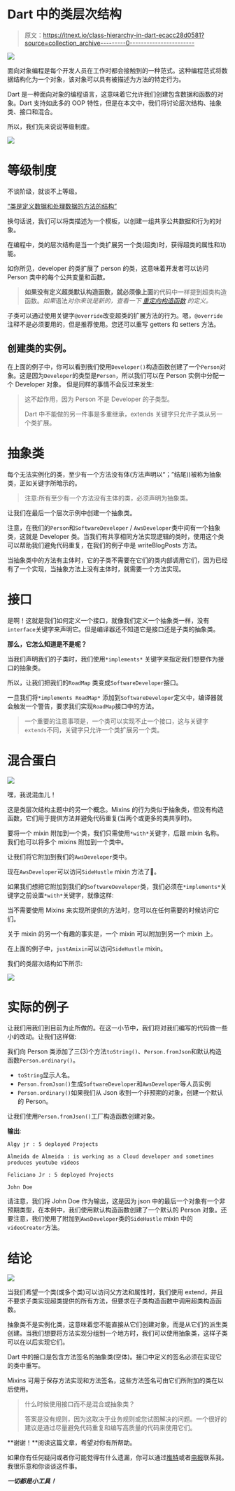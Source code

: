 # Dart 中的类层次结构

> 原文：<https://itnext.io/class-hierarchy-in-dart-ecacc28d0581?source=collection_archive---------0----------------------->

![](img/a32384642460f2d55c126f8800aa8062.png)

面向对象编程是每个开发人员在工作时都会接触到的一种范式。这种编程范式将数据结构化为一个对象，该对象可以具有被描述为方法的特定行为。

Dart 是一种面向对象的编程语言，这意味着它允许我们创建包含数据和函数的对象。Dart 支持如此多的 OOP 特性，但是在本文中，我们将讨论层次结构、抽象类、接口和混合。

所以，我们先来说说等级制度。

![](img/dab45e856a3ec222bc81a5bf496bdec3.png)

# 等级制度

不谈阶级，就谈不上等级。

[“类是定义数据和处理数据的方法的结构”](https://www.oracle.com/java/technologies/oop.html)

换句话说，我们可以将类描述为一个模板，以创建一组共享公共数据和行为的对象。

在编程中，类的层次结构是当一个类扩展另一个类(超类)时，获得超类的属性和功能。

如你所见，developer 的类扩展了 person 的类，这意味着开发者可以访问 Person 类中的每个公共变量和函数。

> **如果没有定义超类默认构造函数，就必须像上面**的代码中一样提到超类构造函数。*如果*语法*对你来说是新的，查看一下* [*重定向构造函数*](https://medium.com/flutter-community/types-of-construtors-in-dart-8642d3f176ae) *的定义。*

子类可以通过使用关键字`@override`改变超类的扩展方法的行为。嗯，`@override`注释不是必须要用的，但是推荐使用。您还可以重写 getters 和 setters 方法。

## 创建类的实例。

在上面的例子中，你可以看到我们使用`Developer()`构造函数创建了一个`Person`对象。这是因为`Developer`的类型是`Person`，所以我们可以在 Person 实例中分配一个 Developer 对象。
但是同样的事情不会反过来发生:

> 这不起作用，因为 Person 不是 Developer 的子类型。
> 
> Dart 中不能做的另一件事是多重继承，extends 关键字只允许子类从另一个类扩展。

# 抽象类

每个无法实例化的类，至少有一个方法没有体(方法声明以“；”结尾))被称为抽象类，正如关键字所暗示的。

> 注意:所有至少有一个方法没有主体的类，必须声明为抽象类。

让我们在最后一个层次示例中创建一个抽象类。

注意，在我们的`Person`和`SoftwareDeveloper` / `AwsDeveloper`类中间有一个抽象类，这就是 Developer 类。当我们有共享相同方法实现逻辑的类时，使用这个类可以帮助我们避免代码重复，在我们的例子中是 writeBlogPosts 方法。

当抽象类中的方法有主体时，它的子类不需要在它们的类内部调用它们，因为已经有了一个实现，当抽象方法上没有主体时，就需要一个方法实现。

# 接口

是啊！这就是我们如何定义一个接口，就像我们定义一个抽象类一样，没有`interface`关键字来声明它。但是编译器还不知道它是接口还是子类的抽象类。

**那么，它怎么知道是不是呢？**

当我们声明我们的子类时，我们使用`*implements*` 关键字来指定我们想要作为接口的抽象类。

所以，让我们把我们的`RoadMap` 类变成`SoftwareDeveloper`接口。

一旦我们将`*implements RoadMap*` 添加到`SoftwareDeveloper`定义中，编译器就会触发一个警告，要求我们实现`RoadMap`接口中的方法。

> 一个重要的注意事项是，一个类可以实现不止一个接口，这与关键字`extends`不同，关键字只允许一个类扩展另一个类。

# 混合蛋白

![](img/393a6be2466c05ef87cb281b825c6937.png)

嘿，我说混血儿！

这是类层次结构主题中的另一个概念。Mixins 的行为类似于抽象类，但没有构造函数，它们用于提供方法并避免代码重复(当两个或更多的类共享时)。

要将一个 mixin 附加到一个类，我们只需使用`*with*`关键字，后跟 mixin 名称。我们也可以将多个 mixins 附加到一个类中。

让我们将它附加到我们的`AwsDeveloper`类中。

现在`AwsDeveloper`可以访问`SideHustle` mixin 方法了🙂。

如果我们想把它附加到我们的`SoftwareDeveloper`类，我们必须在`*implements*`关键字之前设置`*with*`关键字，就像这样:

当不需要使用 Mixins 来实现所提供的方法时，您可以在任何需要的时候访问它们。

关于 mixin 的另一个有趣的事实是，一个 mixin 可以附加到另一个 mixin 上。

在上面的例子中，`justAmixin`可以访问`SideHustle` mixin。

我们的类层次结构如下所示:

![](img/6018384aabdfcdedb656d0e7ffd5c4fd.png)

# 实际的例子

让我们用我们到目前为止所做的。在这一小节中，我们将对我们编写的代码做一些小的改动。让我们这样做:

我们向 Person 类添加了三(3)个方法`toString()`、`Person.fromJson`和默认构造函数`Person.ordinary()`。

*   `toString`显示人名。
*   `Person.fromJson()`生成`SoftwareDeveloper`和`AwsDeveloper`等人员实例
*   `Person.ordinary()`如果我们从 Json 收到一个非预期的对象，创建一个默认的 Person。

让我们使用`Person.fromJson()`工厂构造函数创建对象。

**输出**:

`Algy jr : 5 deployed Projects`

`Almeida de Almeida : is working as a Cloud developer and sometimes produces youtube videos`

`Feliciano Jr : 5 deployed Projects`

`John Doe`

请注意，我们将 John Doe 作为输出，这是因为 json 中的最后一个对象有一个非预期类型，在本例中，我们使用默认构造函数创建了一个默认的 Person 对象。还要注意，我们使用了附加到`AwsDeveloper`类的`SideHustle` mixin 中的`videoCreator`方法。

# 结论

![](img/67cb512705128b4cdee4fde5606a9ebd.png)

当我们希望一个类(或多个类)可以访问父方法和属性时，我们使用 extend，并且不要求子类实现超类提供的所有方法，但要求在子类构造函数中调用超类构造函数。

抽象类不是实例化类，这意味着您不能直接从它们创建对象，而是从它们的派生类创建。当我们想要将方法实现分组到一个地方时，我们可以使用抽象类，这样子类可以在以后实现它们。

Dart 中的接口是包含方法签名的抽象类(空体)。接口中定义的签名必须在实现它的类中重写。

Mixins 可用于保存方法实现和方法签名，这些方法签名可由它们所附加的类在以后使用。

> 什么时候使用接口而不是混合或抽象类？
> 
> 答案是没有规则，因为这取决于业务规则或您试图解决的问题。一个很好的建议是通过尽量避免代码重复和编写高质量的代码来使用它们。

**谢谢！**阅读这篇文章，希望对你有所帮助。

如果你有任何疑问或者你可能觉得有什么遗漏，你可以通过[推特](https://twitter.com/a_azinar)或者[电报](https://t.me/albertoazinar)联系我。我很乐意和你谈谈这件事。

***一切都是小工具！***